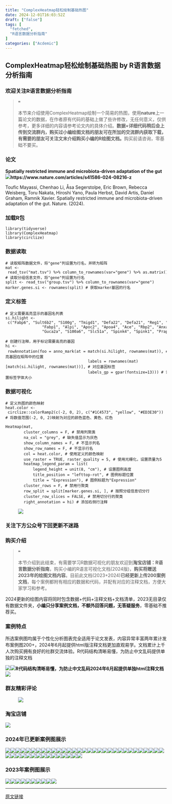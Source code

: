 ```yaml
---
title: "ComplexHeatmap轻松绘制基础热图"
date: 2024-12-01T16:03:52Z
draft: ["false"]
tags: [
  "fetched",
  "R语言数据分析指南"
]
categories: ["Acdemic"]
---
```

ComplexHeatmap轻松绘制基础热图 by R语言数据分析指南
------
<div><section data-tool="mdnice编辑器" data-website="https://www.mdnice.com"><h3 data-tool="mdnice编辑器"><span></span><span>欢迎关注R语言数据分析指南</span><span></span></h3><blockquote data-tool="mdnice编辑器"><span>❝</span><p>本节来介绍使用ComplexHeatmap绘制一个简易的热图，使用<strong>nature</strong>上一篇论文的数据，在作者原有代码的基础上做了些许修改，无任何意义，仅供参考，更多详细的内容请参考论文内的具体介绍。<strong>数据+详细代码稍后会上传到交流群内，购买过小编绘图文档的朋友可在所加的交流群内获取下载，有需要的朋友可关注文末介绍购买小编的R绘图文档。</strong>购买前请咨询，零基础不要买。</p></blockquote><h3 data-tool="mdnice编辑器"><span></span><span>论文</span><span></span></h3><p data-tool="mdnice编辑器"><strong>Spatially restricted immune and microbiota-driven adaptation of the gut</strong><img data-imgfileid="100038240" data-ratio="0.4759259259259259" data-src="https://mmbiz.qpic.cn/mmbiz_png/EibnicgwScTAZic0KmeZL1k4wOUaibw5HLjMJXmIOQvVogBianerdxhITP9ZXpTaibEO9KSPWgFlMR6oVtA0evGfpvsw/640?wx_fmt=png&amp;from=appmsg" data-type="png" data-w="1080" src="https://mmbiz.qpic.cn/mmbiz_png/EibnicgwScTAZic0KmeZL1k4wOUaibw5HLjMJXmIOQvVogBianerdxhITP9ZXpTaibEO9KSPWgFlMR6oVtA0evGfpvsw/640?wx_fmt=png&amp;from=appmsg"><strong>https://www.nature.com/articles/s41586-024-08216-z</strong></p><p data-tool="mdnice编辑器">Toufic Mayassi, Chenhao Li, Åsa Segerstolpe, Eric Brown, Rebecca Weisberg, Toru Nakata, Hiroshi Yano, Paula Herbst, David Artis, Daniel Graham, Ramnik Xavier. Spatially restricted immune and microbiota-driven adaptation of the gut. Nature. (2024).</p><h3 data-tool="mdnice编辑器"><span></span><span>加载R包</span><span></span></h3><pre data-tool="mdnice编辑器"><span></span><code><span>library</span>(tidyverse)<br><span>library</span>(ComplexHeatmap) <br><span>library</span>(circlize)<br></code></pre><h3 data-tool="mdnice编辑器"><span></span><span>数据读取</span><span></span></h3><pre data-tool="mdnice编辑器"><span></span><code><span># 读取矩阵数据文件，将"gene"列设置为行名，并转为矩阵</span><br>mat &lt;- read_tsv(<span>"mat.tsv"</span>) %&gt;% column_to_rownames(var=<span>"gene"</span>) %&gt;% as.matrix()<br><span># 读取分组信息文件，将"gene"列设置为行名</span><br>split &lt;- read_tsv(<span>"group.tsv"</span>) %&gt;% column_to_rownames(var=<span>"gene"</span>)<br>marker.genes.si &lt;- rownames(split) <span># 获取marker基因的行名</span><br></code></pre><h3 data-tool="mdnice编辑器"><span></span><span>定义标签</span><span></span></h3><pre data-tool="mdnice编辑器"><span></span><code><span># 定义需要高亮显示的基因名列表</span><br>si.hilight &lt;- c(<span>"Fabp6"</span>, <span>"Sult6b2"</span>, <span>"S100g"</span>, <span>"Tmigd1"</span>, <span>"Defa22"</span>, <span>"Defa21"</span>, <span>"Reg1"</span>, <span>"Enpp7"</span>, <span>"Ly6m"</span>, <span>"Papss2"</span>, <span>"Pmp22"</span>, <span>"Clca4a"</span>, <br>                <span>"Fabp1"</span>, <span>"Alpi"</span>, <span>"Apoc2"</span>, <span>"Apoa4"</span>, <span>"Ace"</span>, <span>"Rbp2"</span>, <span>"Anxa4"</span>, <span>"Phgr1"</span>, <span>"Slc10a2"</span>, <span>"Ang4"</span>, <span>"Adh1"</span>, <span>"Reg3b"</span>, <br>                <span>"Guca2a"</span>, <span>"S100a6"</span>, <span>"Slc51a"</span>, <span>"Spink4"</span>, <span>"Spink1"</span>, <span>"Prap1"</span>, <span>"Fabp2"</span>, <span>"Ada"</span>, <span>"Slc51b"</span>)<br><br><span># 创建行注释，用于标记需要高亮的基因</span><br>hi &lt;- rowAnnotation(foo = anno_mark(at = match(si.hilight, rownames(mat)), <span># 高亮基因在矩阵中的位置</span><br>                                    labels = rownames(mat)[match(si.hilight, rownames(mat))], <span># 对应基因标签</span><br>                                    labels_gp = gpar(fontsize=<span>13</span>))) <span># 设置标签字体大小</span><br></code></pre><h3 data-tool="mdnice编辑器"><span></span><span>数据可视化</span><span></span></h3><pre data-tool="mdnice编辑器"><span></span><code><span># 定义热图的颜色映射</span><br>heat.color &lt;- circlize::colorRamp2(c(-<span>2</span>, <span>0</span>, <span>2</span>), c(<span>"#1C4573"</span>, <span>"yellow"</span>, <span>"#ED3E30"</span>)) <br><span># 将数值范围(-2, 0, 2)映射为对应的颜色蓝色、黄色、红色</span><br><br>Heatmap(mat, <br>        cluster_columns = <span>F</span>, <span># 禁用列聚类</span><br>        na_col = <span>"grey"</span>, <span># 缺失值显示为灰色</span><br>        show_column_names = <span>F</span>, <span># 不显示列名</span><br>        show_row_names = <span>F</span>, <span># 不显示行名</span><br>        col = heat.color, <span># 使用定义的颜色映射</span><br>        use_raster = <span>TRUE</span>, raster_quality = <span>5</span>, <span># 使用光栅化，设置质量为5</span><br>        heatmap_legend_param = list(<br>            legend_height = unit(<span>8</span>, <span>"cm"</span>), <span># 设置图例高度</span><br>            title_position = <span>"lefttop-rot"</span>, <span># 图例标题位置</span><br>            title = <span>"Expression"</span>), <span># 图例标题为"Expression"</span><br>        cluster_rows = <span>F</span>, <span># 禁用行聚类</span><br>        row_split = split[marker.genes.si, ], <span># 按照分组信息切分行</span><br>        cluster_row_slices = <span>FALSE</span>, <span># 禁用切分行的聚类</span><br>        right_annotation = hi) <span># 添加右侧行注释</span><br></code></pre><figure data-tool="mdnice编辑器"><img data-imgfileid="100038242" data-ratio="1.4" data-src="https://mmbiz.qpic.cn/mmbiz_png/EibnicgwScTAZic0KmeZL1k4wOUaibw5HLjM2UM2MuHj28mDqQAeYpUwBkwbYNKkiaycyEqIYAZa1QundSg2AybEiaxw/640?wx_fmt=png&amp;from=appmsg" data-type="png" data-w="1080" src="https://mmbiz.qpic.cn/mmbiz_png/EibnicgwScTAZic0KmeZL1k4wOUaibw5HLjM2UM2MuHj28mDqQAeYpUwBkwbYNKkiaycyEqIYAZa1QundSg2AybEiaxw/640?wx_fmt=png&amp;from=appmsg"></figure><h3 data-tool="mdnice编辑器"><span></span><span>关注下方公众号下回更新不迷路</span><span></span></h3><section><mp-common-profile data-pluginname="mpprofile" data-id="Mzg3MzQzNTYzMw==" data-headimg="http://mmbiz.qpic.cn/mmbiz_png/EibnicgwScTAZF0rpeZII9Ltl26VbVagriczTria1fib3XgjwwHEHFjPzkmGpqWDVVHBSzhENictUM2iavAKiaM5lc9USw/0?wx_fmt=png" data-nickname="R语言数据分析指南" data-alias="YanJANtwo" data-signature="R语言重症爱好者，喜欢绘制各种精美的图表，喜欢的小伙伴可以关注我，跟我一起学习" data-from="0" data-is_biz_ban="0" data-service_type="1"></mp-common-profile></section><h3 data-tool="mdnice编辑器"><span></span><span>购买介绍</span><span></span></h3><blockquote data-tool="mdnice编辑器"><span>❝</span><p>本节介绍到此结束，有需要学习R数据可视化的朋友欢迎到<strong>淘宝店铺：R语言数据分析指南</strong>，购买小编的R语言可视化文档(2024版)，<strong>购买将赠送2023年的绘图文档内容</strong>。目前此文档(2023+2024)<strong>已经更新上传200案例文档</strong>，每个案例都附有相应的数据和代码，并配有对应的注释文档，方便大家学习和参考。</p></blockquote><p data-tool="mdnice编辑器">2024更新的绘图内容将同时包含数据+代码+注释文档+文档清单，2023无目录仅有数据文件夹，<strong>小编只分享案例文档，不额外回答问题，无答疑服务</strong>，零基础不推荐买。</p><h3 data-tool="mdnice编辑器"><span></span><span>案例特点</span><span></span></h3><p data-tool="mdnice编辑器">所选案例图均属于个性化分析图表完全适用于论文发表，内容异常丰富两年累计发布案例图200+，2024年6月起提供html版注释文档更加直观易学。文档累计上千人次购买拥有良好的社群交流体验。R代码结构清晰易懂，为防止中文乱码提供单独的注释文档</p><p data-tool="mdnice编辑器"><img data-imgfileid="100038244" data-ratio="0.49537037037037035" data-src="https://mmbiz.qpic.cn/mmbiz_png/EibnicgwScTAZic0KmeZL1k4wOUaibw5HLjM4YQc7tm5cqE2v4v8LmF9TKq9ibcE5Ig2dccqd0RlnkZeXT0gf3WYLLA/640?wx_fmt=png&amp;from=appmsg" data-type="png" data-w="1080" src="https://mmbiz.qpic.cn/mmbiz_png/EibnicgwScTAZic0KmeZL1k4wOUaibw5HLjM4YQc7tm5cqE2v4v8LmF9TKq9ibcE5Ig2dccqd0RlnkZeXT0gf3WYLLA/640?wx_fmt=png&amp;from=appmsg"><img data-imgfileid="100038243" data-ratio="0.675" data-src="https://mmbiz.qpic.cn/mmbiz_png/EibnicgwScTAZic0KmeZL1k4wOUaibw5HLjMO7DJLGRdZxwLSHhceHIR7K9Qu92BzmksGxBvVRUDev4abyAMKDmTMA/640?wx_fmt=png&amp;from=appmsg" data-type="png" data-w="1080" src="https://mmbiz.qpic.cn/mmbiz_png/EibnicgwScTAZic0KmeZL1k4wOUaibw5HLjMO7DJLGRdZxwLSHhceHIR7K9Qu92BzmksGxBvVRUDev4abyAMKDmTMA/640?wx_fmt=png&amp;from=appmsg"><strong>R代码结构清晰易懂，为防止中文乱码2024年6月起提供单独html注释文档</strong><img data-imgfileid="100038241" data-ratio="0.6552380952380953" data-src="https://mmbiz.qpic.cn/mmbiz_png/EibnicgwScTAZic0KmeZL1k4wOUaibw5HLjMlguG8ibanEibia7j3aF0YN3icJfcFt5hGhFFx1OibDMEafna7P5fKAJzQAA/640?wx_fmt=png&amp;from=appmsg" data-type="png" data-w="1050" src="https://mmbiz.qpic.cn/mmbiz_png/EibnicgwScTAZic0KmeZL1k4wOUaibw5HLjMlguG8ibanEibia7j3aF0YN3icJfcFt5hGhFFx1OibDMEafna7P5fKAJzQAA/640?wx_fmt=png&amp;from=appmsg"></p><h3 data-tool="mdnice编辑器"><span></span><span>群友精彩评论</span><span></span></h3><figure data-tool="mdnice编辑器"><img data-imgfileid="100038249" data-ratio="0.4546296296296296" data-src="https://mmbiz.qpic.cn/mmbiz_png/EibnicgwScTAZic0KmeZL1k4wOUaibw5HLjMk8vVsSiace7ib7ibJjqmrNGJpQfve8ev9E9qmkwrsbgDZfXM1Nu92h5DA/640?wx_fmt=png&amp;from=appmsg" data-type="png" data-w="1080" src="https://mmbiz.qpic.cn/mmbiz_png/EibnicgwScTAZic0KmeZL1k4wOUaibw5HLjMk8vVsSiace7ib7ibJjqmrNGJpQfve8ev9E9qmkwrsbgDZfXM1Nu92h5DA/640?wx_fmt=png&amp;from=appmsg"></figure><h3 data-tool="mdnice编辑器"><span></span><span>淘宝店铺</span><span></span></h3><p><img data-galleryid="" data-imgfileid="100019415" data-ratio="1.0210420841683367" data-s="300,640" data-src="https://mmbiz.qpic.cn/mmbiz_jpg/EibnicgwScTAbvhPDLGT8NaialEsht92PTYNJWpmVLfoYGic1uha5FyBrDCibibZCLjiazgvpT1XcdwibfVywD2el0VAgg/640?wx_fmt=jpeg" data-type="jpeg" data-w="998" src="https://mmbiz.qpic.cn/mmbiz_jpg/EibnicgwScTAbvhPDLGT8NaialEsht92PTYNJWpmVLfoYGic1uha5FyBrDCibibZCLjiazgvpT1XcdwibfVywD2el0VAgg/640?wx_fmt=jpeg"></p><h3 data-tool="mdnice编辑器"><span></span><span>2024年已更新案例图展示</span><span></span></h3><p data-tool="mdnice编辑器"><img data-imgfileid="100038248" data-ratio="0.3925925925925926" data-src="https://mmbiz.qpic.cn/mmbiz_png/EibnicgwScTAZic0KmeZL1k4wOUaibw5HLjMNoPDV7VWTB4px6VB7b24FReGtIZ4iaiaJ5HHFlicZ1ePtXIydDQfC6JTQ/640?wx_fmt=png&amp;from=appmsg" data-type="png" data-w="1080" src="https://mmbiz.qpic.cn/mmbiz_png/EibnicgwScTAZic0KmeZL1k4wOUaibw5HLjMNoPDV7VWTB4px6VB7b24FReGtIZ4iaiaJ5HHFlicZ1ePtXIydDQfC6JTQ/640?wx_fmt=png&amp;from=appmsg"><img data-imgfileid="100038246" data-ratio="0.4462962962962963" data-src="https://mmbiz.qpic.cn/mmbiz_png/EibnicgwScTAZic0KmeZL1k4wOUaibw5HLjMicaaXNZgp88m9AGXs0FerYEXV3Lj3hEw0hwRWyLpQOKDaxLgkndrLlw/640?wx_fmt=png&amp;from=appmsg" data-type="png" data-w="1080" src="https://mmbiz.qpic.cn/mmbiz_png/EibnicgwScTAZic0KmeZL1k4wOUaibw5HLjMicaaXNZgp88m9AGXs0FerYEXV3Lj3hEw0hwRWyLpQOKDaxLgkndrLlw/640?wx_fmt=png&amp;from=appmsg"><img data-imgfileid="100038250" data-ratio="0.3712962962962963" data-src="https://mmbiz.qpic.cn/mmbiz_png/EibnicgwScTAZic0KmeZL1k4wOUaibw5HLjMTwjBia7NZdQjibRicBGv8qpcPibwXJPyIgeA4c5yTj86bgLo7952TicJb9A/640?wx_fmt=png&amp;from=appmsg" data-type="png" data-w="1080" src="https://mmbiz.qpic.cn/mmbiz_png/EibnicgwScTAZic0KmeZL1k4wOUaibw5HLjMTwjBia7NZdQjibRicBGv8qpcPibwXJPyIgeA4c5yTj86bgLo7952TicJb9A/640?wx_fmt=png&amp;from=appmsg"><img data-imgfileid="100038247" data-ratio="0.2722222222222222" data-src="https://mmbiz.qpic.cn/mmbiz_png/EibnicgwScTAZic0KmeZL1k4wOUaibw5HLjMAo3NlDIIsafDhNCURCbhKF4JibXgtUbTyibqfziczShaP072Y2NBXVdeA/640?wx_fmt=png&amp;from=appmsg" data-type="png" data-w="1080" src="https://mmbiz.qpic.cn/mmbiz_png/EibnicgwScTAZic0KmeZL1k4wOUaibw5HLjMAo3NlDIIsafDhNCURCbhKF4JibXgtUbTyibqfziczShaP072Y2NBXVdeA/640?wx_fmt=png&amp;from=appmsg"><img data-imgfileid="100038251" data-ratio="0.2462962962962963" data-src="https://mmbiz.qpic.cn/mmbiz_png/EibnicgwScTAZic0KmeZL1k4wOUaibw5HLjMg2VfLWUl7rMoO3G0J79DX7V92HVsJFqichwNGyV9oojxlObaiaYAGictA/640?wx_fmt=png&amp;from=appmsg" data-type="png" data-w="1080" src="https://mmbiz.qpic.cn/mmbiz_png/EibnicgwScTAZic0KmeZL1k4wOUaibw5HLjMg2VfLWUl7rMoO3G0J79DX7V92HVsJFqichwNGyV9oojxlObaiaYAGictA/640?wx_fmt=png&amp;from=appmsg"><img data-imgfileid="100038252" data-ratio="0.4324074074074074" data-src="https://mmbiz.qpic.cn/mmbiz_jpg/EibnicgwScTAZic0KmeZL1k4wOUaibw5HLjMEj9asLv6ntK73lic9J51haLzT78nFXg2q3j3y05HyOXl9SS4BfvTfyw/640?wx_fmt=jpeg&amp;from=appmsg" data-type="jpeg" data-w="1080" src="https://mmbiz.qpic.cn/mmbiz_jpg/EibnicgwScTAZic0KmeZL1k4wOUaibw5HLjMEj9asLv6ntK73lic9J51haLzT78nFXg2q3j3y05HyOXl9SS4BfvTfyw/640?wx_fmt=jpeg&amp;from=appmsg"><img data-imgfileid="100038254" data-ratio="0.47129629629629627" data-src="https://mmbiz.qpic.cn/mmbiz_png/EibnicgwScTAZic0KmeZL1k4wOUaibw5HLjMwzvkFK4XzVjq0XicBnebE10B7ibz7GMDjRMibfswGtbSEOHLA21gEzWSA/640?wx_fmt=png&amp;from=appmsg" data-type="png" data-w="1080" src="https://mmbiz.qpic.cn/mmbiz_png/EibnicgwScTAZic0KmeZL1k4wOUaibw5HLjMwzvkFK4XzVjq0XicBnebE10B7ibz7GMDjRMibfswGtbSEOHLA21gEzWSA/640?wx_fmt=png&amp;from=appmsg"><img data-imgfileid="100038253" data-ratio="0.36574074074074076" data-src="https://mmbiz.qpic.cn/mmbiz_png/EibnicgwScTAZic0KmeZL1k4wOUaibw5HLjM0ficibJiahibun5n7J1UpDSJFvbjMbr6Z6jGAEerJJHL83el1kRHe0FMuQ/640?wx_fmt=png&amp;from=appmsg" data-type="png" data-w="1080" src="https://mmbiz.qpic.cn/mmbiz_png/EibnicgwScTAZic0KmeZL1k4wOUaibw5HLjM0ficibJiahibun5n7J1UpDSJFvbjMbr6Z6jGAEerJJHL83el1kRHe0FMuQ/640?wx_fmt=png&amp;from=appmsg"><img data-imgfileid="100038255" data-ratio="0.38981481481481484" data-src="https://mmbiz.qpic.cn/mmbiz_png/EibnicgwScTAZic0KmeZL1k4wOUaibw5HLjM7ibg2Zr4ympU6hUBvTkj47eRIxH7Bm4bmgfobno1b2Jl4xyvHfXTywA/640?wx_fmt=png&amp;from=appmsg" data-type="png" data-w="1080" src="https://mmbiz.qpic.cn/mmbiz_png/EibnicgwScTAZic0KmeZL1k4wOUaibw5HLjM7ibg2Zr4ympU6hUBvTkj47eRIxH7Bm4bmgfobno1b2Jl4xyvHfXTywA/640?wx_fmt=png&amp;from=appmsg"><img data-imgfileid="100038256" data-ratio="0.5305555555555556" data-src="https://mmbiz.qpic.cn/mmbiz_png/EibnicgwScTAZic0KmeZL1k4wOUaibw5HLjMWznya5L7MK8g5h9yVvxN2XSIic5Uks0XhhS7yavuzEdj4eFrLIHia6XQ/640?wx_fmt=png&amp;from=appmsg" data-type="png" data-w="1080" src="https://mmbiz.qpic.cn/mmbiz_png/EibnicgwScTAZic0KmeZL1k4wOUaibw5HLjMWznya5L7MK8g5h9yVvxN2XSIic5Uks0XhhS7yavuzEdj4eFrLIHia6XQ/640?wx_fmt=png&amp;from=appmsg"><img data-imgfileid="100038257" data-ratio="0.45185185185185184" data-src="https://mmbiz.qpic.cn/mmbiz_png/EibnicgwScTAZic0KmeZL1k4wOUaibw5HLjM0qR2CmMMHZyGAy2NhRtV5tuM9lT8alZEMFNtiayondAW791FM21MaLQ/640?wx_fmt=png&amp;from=appmsg" data-type="png" data-w="1080" src="https://mmbiz.qpic.cn/mmbiz_png/EibnicgwScTAZic0KmeZL1k4wOUaibw5HLjM0qR2CmMMHZyGAy2NhRtV5tuM9lT8alZEMFNtiayondAW791FM21MaLQ/640?wx_fmt=png&amp;from=appmsg"><img data-imgfileid="100038260" data-ratio="0.462037037037037" data-src="https://mmbiz.qpic.cn/mmbiz_png/EibnicgwScTAZic0KmeZL1k4wOUaibw5HLjMsQVCesLsEIhCF1Rsy6krhuGZBM7y6s9U4RrbcpvLVoE5lwxCEoYfZA/640?wx_fmt=png&amp;from=appmsg" data-type="png" data-w="1080" src="https://mmbiz.qpic.cn/mmbiz_png/EibnicgwScTAZic0KmeZL1k4wOUaibw5HLjMsQVCesLsEIhCF1Rsy6krhuGZBM7y6s9U4RrbcpvLVoE5lwxCEoYfZA/640?wx_fmt=png&amp;from=appmsg"><img data-imgfileid="100038259" data-ratio="0.37407407407407406" data-src="https://mmbiz.qpic.cn/mmbiz_png/EibnicgwScTAZic0KmeZL1k4wOUaibw5HLjMZiaicKZSO7bu3MGTwHkMAVHjMKc4AFTn3w8tib8jbOJmwt8STn1Cx5P5Q/640?wx_fmt=png&amp;from=appmsg" data-type="png" data-w="1080" src="https://mmbiz.qpic.cn/mmbiz_png/EibnicgwScTAZic0KmeZL1k4wOUaibw5HLjMZiaicKZSO7bu3MGTwHkMAVHjMKc4AFTn3w8tib8jbOJmwt8STn1Cx5P5Q/640?wx_fmt=png&amp;from=appmsg"><img data-imgfileid="100038258" data-ratio="0.3425925925925926" data-src="https://mmbiz.qpic.cn/mmbiz_png/EibnicgwScTAZic0KmeZL1k4wOUaibw5HLjMwhyKUItYwIib1CGgddwJbfDg5Q69x1aM2XJDcEUaLibxIpezUGAcO6CQ/640?wx_fmt=png&amp;from=appmsg" data-type="png" data-w="1080" src="https://mmbiz.qpic.cn/mmbiz_png/EibnicgwScTAZic0KmeZL1k4wOUaibw5HLjMwhyKUItYwIib1CGgddwJbfDg5Q69x1aM2XJDcEUaLibxIpezUGAcO6CQ/640?wx_fmt=png&amp;from=appmsg"><img data-imgfileid="100038261" data-ratio="0.47685185185185186" data-src="https://mmbiz.qpic.cn/mmbiz_png/EibnicgwScTAZic0KmeZL1k4wOUaibw5HLjMe1ZMNjciafBQqOHXCfLQc1Ry7hkAcjUP1FhhsibBMQKhV1eQlrkEhdIg/640?wx_fmt=png&amp;from=appmsg" data-type="png" data-w="1080" src="https://mmbiz.qpic.cn/mmbiz_png/EibnicgwScTAZic0KmeZL1k4wOUaibw5HLjMe1ZMNjciafBQqOHXCfLQc1Ry7hkAcjUP1FhhsibBMQKhV1eQlrkEhdIg/640?wx_fmt=png&amp;from=appmsg"><img data-imgfileid="100038263" data-ratio="0.3814814814814815" data-src="https://mmbiz.qpic.cn/mmbiz_png/EibnicgwScTAZic0KmeZL1k4wOUaibw5HLjM81icYWoE5A66kaehCoicicY7LZNzoWaZiaXvkh3YlqJ1MwQvGayeaUnNmw/640?wx_fmt=png&amp;from=appmsg" data-type="png" data-w="1080" src="https://mmbiz.qpic.cn/mmbiz_png/EibnicgwScTAZic0KmeZL1k4wOUaibw5HLjM81icYWoE5A66kaehCoicicY7LZNzoWaZiaXvkh3YlqJ1MwQvGayeaUnNmw/640?wx_fmt=png&amp;from=appmsg"><img data-imgfileid="100038265" data-ratio="0.43333333333333335" data-src="https://mmbiz.qpic.cn/mmbiz_png/EibnicgwScTAZic0KmeZL1k4wOUaibw5HLjMiaAbbWqzf9vbJPW3oLvmpQQCQwVGaCfrNO0Ok5Es6gIfz9jPNx16ibDQ/640?wx_fmt=png&amp;from=appmsg" data-type="png" data-w="1080" src="https://mmbiz.qpic.cn/mmbiz_png/EibnicgwScTAZic0KmeZL1k4wOUaibw5HLjMiaAbbWqzf9vbJPW3oLvmpQQCQwVGaCfrNO0Ok5Es6gIfz9jPNx16ibDQ/640?wx_fmt=png&amp;from=appmsg"><img data-imgfileid="100038262" data-ratio="0.37592592592592594" data-src="https://mmbiz.qpic.cn/mmbiz_png/EibnicgwScTAZic0KmeZL1k4wOUaibw5HLjM0ZurrNpSfsfcXLzgLoFTI1YCn9L9PMRvt0ZhianCibp9mgANDvWvl7LQ/640?wx_fmt=png&amp;from=appmsg" data-type="png" data-w="1080" src="https://mmbiz.qpic.cn/mmbiz_png/EibnicgwScTAZic0KmeZL1k4wOUaibw5HLjM0ZurrNpSfsfcXLzgLoFTI1YCn9L9PMRvt0ZhianCibp9mgANDvWvl7LQ/640?wx_fmt=png&amp;from=appmsg"><img data-imgfileid="100038264" data-ratio="0.42592592592592593" data-src="https://mmbiz.qpic.cn/mmbiz_png/EibnicgwScTAZic0KmeZL1k4wOUaibw5HLjMQVxJJ6q0HWIQBNricpet1z29AHRuGNBNPPUYT1gGQTlpCm7UcWKys9Q/640?wx_fmt=png&amp;from=appmsg" data-type="png" data-w="1080" src="https://mmbiz.qpic.cn/mmbiz_png/EibnicgwScTAZic0KmeZL1k4wOUaibw5HLjMQVxJJ6q0HWIQBNricpet1z29AHRuGNBNPPUYT1gGQTlpCm7UcWKys9Q/640?wx_fmt=png&amp;from=appmsg"><img data-imgfileid="100038267" data-ratio="0.39166666666666666" data-src="https://mmbiz.qpic.cn/mmbiz_png/EibnicgwScTAZic0KmeZL1k4wOUaibw5HLjM622NKicreoOlEtiaBOILwqtNwFpibLV63ss3R47J2U7sjichIwP3oic7lgA/640?wx_fmt=png&amp;from=appmsg" data-type="png" data-w="1080" src="https://mmbiz.qpic.cn/mmbiz_png/EibnicgwScTAZic0KmeZL1k4wOUaibw5HLjM622NKicreoOlEtiaBOILwqtNwFpibLV63ss3R47J2U7sjichIwP3oic7lgA/640?wx_fmt=png&amp;from=appmsg"><img data-imgfileid="100038266" data-ratio="0.39444444444444443" data-src="https://mmbiz.qpic.cn/mmbiz_png/EibnicgwScTAZic0KmeZL1k4wOUaibw5HLjMHEgJeUOZ8fbcD1elEqWDRmUfTZQIL5vxh5XCJScpRO14hnsmdDcgxw/640?wx_fmt=png&amp;from=appmsg" data-type="png" data-w="1080" src="https://mmbiz.qpic.cn/mmbiz_png/EibnicgwScTAZic0KmeZL1k4wOUaibw5HLjMHEgJeUOZ8fbcD1elEqWDRmUfTZQIL5vxh5XCJScpRO14hnsmdDcgxw/640?wx_fmt=png&amp;from=appmsg"><img data-imgfileid="100038268" data-ratio="0.4" data-src="https://mmbiz.qpic.cn/mmbiz_png/EibnicgwScTAZic0KmeZL1k4wOUaibw5HLjMicKRIPU9m3IYHDichkP3BYFdfxwljMb8oau3eoEictuRibQ4DiauMfoD2RQ/640?wx_fmt=png&amp;from=appmsg" data-type="png" data-w="1080" src="https://mmbiz.qpic.cn/mmbiz_png/EibnicgwScTAZic0KmeZL1k4wOUaibw5HLjMicKRIPU9m3IYHDichkP3BYFdfxwljMb8oau3eoEictuRibQ4DiauMfoD2RQ/640?wx_fmt=png&amp;from=appmsg"><img data-imgfileid="100038269" data-ratio="0.41759259259259257" data-src="https://mmbiz.qpic.cn/mmbiz_png/EibnicgwScTAZic0KmeZL1k4wOUaibw5HLjMI709iaTZDg4bsGMbmYS1oevGlL5GT7vGxibHkf5roHZvGOatXYL4LqPg/640?wx_fmt=png&amp;from=appmsg" data-type="png" data-w="1080" src="https://mmbiz.qpic.cn/mmbiz_png/EibnicgwScTAZic0KmeZL1k4wOUaibw5HLjMI709iaTZDg4bsGMbmYS1oevGlL5GT7vGxibHkf5roHZvGOatXYL4LqPg/640?wx_fmt=png&amp;from=appmsg"><img data-imgfileid="100038270" data-ratio="0.3314814814814815" data-src="https://mmbiz.qpic.cn/mmbiz_png/EibnicgwScTAZic0KmeZL1k4wOUaibw5HLjMzeomoyQcjdO8TicbeDNh6LkGPia3BJjLyxPCPic6Hcd8b3dYC3o9RzT6w/640?wx_fmt=png&amp;from=appmsg" data-type="png" data-w="1080" src="https://mmbiz.qpic.cn/mmbiz_png/EibnicgwScTAZic0KmeZL1k4wOUaibw5HLjMzeomoyQcjdO8TicbeDNh6LkGPia3BJjLyxPCPic6Hcd8b3dYC3o9RzT6w/640?wx_fmt=png&amp;from=appmsg"><img data-imgfileid="100038274" data-ratio="0.4255555555555556" data-src="https://mmbiz.qpic.cn/mmbiz_png/EibnicgwScTAZic0KmeZL1k4wOUaibw5HLjMfJ94IvDtTicNfIWABrXNd2x6ibJsbmV3aYQV4544sIuXagPDRKyibmxIg/640?wx_fmt=png&amp;from=appmsg" data-type="png" data-w="900" src="https://mmbiz.qpic.cn/mmbiz_png/EibnicgwScTAZic0KmeZL1k4wOUaibw5HLjMfJ94IvDtTicNfIWABrXNd2x6ibJsbmV3aYQV4544sIuXagPDRKyibmxIg/640?wx_fmt=png&amp;from=appmsg"><img data-imgfileid="100038273" data-ratio="0.4255555555555556" data-src="https://mmbiz.qpic.cn/mmbiz_png/EibnicgwScTAZic0KmeZL1k4wOUaibw5HLjMLBDKfcjD17iaiavojXicUIotDn4l5DdLUoZcbV5Fa63UY8j5b2tLmMdzQ/640?wx_fmt=png&amp;from=appmsg" data-type="png" data-w="900" src="https://mmbiz.qpic.cn/mmbiz_png/EibnicgwScTAZic0KmeZL1k4wOUaibw5HLjMLBDKfcjD17iaiavojXicUIotDn4l5DdLUoZcbV5Fa63UY8j5b2tLmMdzQ/640?wx_fmt=png&amp;from=appmsg"><img data-imgfileid="100038275" data-ratio="0.37962962962962965" data-src="https://mmbiz.qpic.cn/mmbiz_png/EibnicgwScTAZic0KmeZL1k4wOUaibw5HLjMSUDibiclzx6vlSBLgakoOn42eHY4vGaWNnhlibQKUNP4HP9kuurLRrZIg/640?wx_fmt=png&amp;from=appmsg" data-type="png" data-w="1080" src="https://mmbiz.qpic.cn/mmbiz_png/EibnicgwScTAZic0KmeZL1k4wOUaibw5HLjMSUDibiclzx6vlSBLgakoOn42eHY4vGaWNnhlibQKUNP4HP9kuurLRrZIg/640?wx_fmt=png&amp;from=appmsg"><img data-imgfileid="100038272" data-ratio="0.4255555555555556" data-src="https://mmbiz.qpic.cn/mmbiz_png/EibnicgwScTAZic0KmeZL1k4wOUaibw5HLjMr8BL2FJHgocOFpjCvFCwud5MzkAdpdrok2FFHR9t01FibaRjC4Qr2YA/640?wx_fmt=png&amp;from=appmsg" data-type="png" data-w="900" src="https://mmbiz.qpic.cn/mmbiz_png/EibnicgwScTAZic0KmeZL1k4wOUaibw5HLjMr8BL2FJHgocOFpjCvFCwud5MzkAdpdrok2FFHR9t01FibaRjC4Qr2YA/640?wx_fmt=png&amp;from=appmsg"><img data-imgfileid="100038271" data-ratio="0.4255555555555556" data-src="https://mmbiz.qpic.cn/mmbiz_png/EibnicgwScTAZic0KmeZL1k4wOUaibw5HLjMQQ8okibygnLrCP7UxUU83ricABmuQ7ajLfMP6GQ3YDOm1E4SLCA8zteQ/640?wx_fmt=png&amp;from=appmsg" data-type="png" data-w="900" src="https://mmbiz.qpic.cn/mmbiz_png/EibnicgwScTAZic0KmeZL1k4wOUaibw5HLjMQQ8okibygnLrCP7UxUU83ricABmuQ7ajLfMP6GQ3YDOm1E4SLCA8zteQ/640?wx_fmt=png&amp;from=appmsg"><img data-imgfileid="100038276" data-ratio="0.4255555555555556" data-src="https://mmbiz.qpic.cn/mmbiz_png/EibnicgwScTAZic0KmeZL1k4wOUaibw5HLjMxIZnU6codaUMwe0VuLxZIRPrWfvA8ESVYADebEbiahywfkQadVTkNicA/640?wx_fmt=png&amp;from=appmsg" data-type="png" data-w="900" src="https://mmbiz.qpic.cn/mmbiz_png/EibnicgwScTAZic0KmeZL1k4wOUaibw5HLjMxIZnU6codaUMwe0VuLxZIRPrWfvA8ESVYADebEbiahywfkQadVTkNicA/640?wx_fmt=png&amp;from=appmsg"><img data-imgfileid="100038277" data-ratio="0.4255555555555556" data-src="https://mmbiz.qpic.cn/mmbiz_png/EibnicgwScTAZic0KmeZL1k4wOUaibw5HLjMuRiays61ia6nUhVxtibngrF1gXyPbtQzc409VJRkQlMCjMyHfcd6jiaiaug/640?wx_fmt=png&amp;from=appmsg" data-type="png" data-w="900" src="https://mmbiz.qpic.cn/mmbiz_png/EibnicgwScTAZic0KmeZL1k4wOUaibw5HLjMuRiays61ia6nUhVxtibngrF1gXyPbtQzc409VJRkQlMCjMyHfcd6jiaiaug/640?wx_fmt=png&amp;from=appmsg"><img data-imgfileid="100038279" data-ratio="0.4255555555555556" data-src="https://mmbiz.qpic.cn/mmbiz_png/EibnicgwScTAZic0KmeZL1k4wOUaibw5HLjMGohc9IKFg9jzp0J9XWdNtxSsbBEmj0Itia8Ejnt4GKRWJeUuU7gdGSw/640?wx_fmt=png&amp;from=appmsg" data-type="png" data-w="900" src="https://mmbiz.qpic.cn/mmbiz_png/EibnicgwScTAZic0KmeZL1k4wOUaibw5HLjMGohc9IKFg9jzp0J9XWdNtxSsbBEmj0Itia8Ejnt4GKRWJeUuU7gdGSw/640?wx_fmt=png&amp;from=appmsg"><img data-imgfileid="100038278" data-ratio="0.4255555555555556" data-src="https://mmbiz.qpic.cn/mmbiz_png/EibnicgwScTAZic0KmeZL1k4wOUaibw5HLjM35IiclMrYpC5aHsYSjXbnXyumwqLia0klDLfc3FUnqEcYiap7WeSN7dAA/640?wx_fmt=png&amp;from=appmsg" data-type="png" data-w="900" src="https://mmbiz.qpic.cn/mmbiz_png/EibnicgwScTAZic0KmeZL1k4wOUaibw5HLjM35IiclMrYpC5aHsYSjXbnXyumwqLia0klDLfc3FUnqEcYiap7WeSN7dAA/640?wx_fmt=png&amp;from=appmsg"><img data-imgfileid="100038280" data-ratio="0.48148148148148145" data-src="https://mmbiz.qpic.cn/mmbiz_png/EibnicgwScTAZic0KmeZL1k4wOUaibw5HLjM4fPiakZSFUA2ibtQoettdtWjBN5r4uMwcYwWYibctPVknjoicTGFf8zYYw/640?wx_fmt=png&amp;from=appmsg" data-type="png" data-w="1080" src="https://mmbiz.qpic.cn/mmbiz_png/EibnicgwScTAZic0KmeZL1k4wOUaibw5HLjM4fPiakZSFUA2ibtQoettdtWjBN5r4uMwcYwWYibctPVknjoicTGFf8zYYw/640?wx_fmt=png&amp;from=appmsg"><img data-imgfileid="100038283" data-ratio="0.4255555555555556" data-src="https://mmbiz.qpic.cn/mmbiz_png/EibnicgwScTAZic0KmeZL1k4wOUaibw5HLjMkb7HTicbq57b48PQZAkRWXRfPpLg8wDPKruv9StUxKrq0QvniaSNjQCg/640?wx_fmt=png&amp;from=appmsg" data-type="png" data-w="900" src="https://mmbiz.qpic.cn/mmbiz_png/EibnicgwScTAZic0KmeZL1k4wOUaibw5HLjMkb7HTicbq57b48PQZAkRWXRfPpLg8wDPKruv9StUxKrq0QvniaSNjQCg/640?wx_fmt=png&amp;from=appmsg"><img data-imgfileid="100038285" data-ratio="0.4255555555555556" data-src="https://mmbiz.qpic.cn/mmbiz_png/EibnicgwScTAZic0KmeZL1k4wOUaibw5HLjMIW53tGjFKGNEMfUfCXkjt1nwZURtC18qgtnLud7miaibHrmP5nUwM1wQ/640?wx_fmt=png&amp;from=appmsg" data-type="png" data-w="900" src="https://mmbiz.qpic.cn/mmbiz_png/EibnicgwScTAZic0KmeZL1k4wOUaibw5HLjMIW53tGjFKGNEMfUfCXkjt1nwZURtC18qgtnLud7miaibHrmP5nUwM1wQ/640?wx_fmt=png&amp;from=appmsg"><img data-imgfileid="100038284" data-ratio="0.4255555555555556" data-src="https://mmbiz.qpic.cn/mmbiz_png/EibnicgwScTAZic0KmeZL1k4wOUaibw5HLjMjPBve8QU1SGfdfpNNwO8gYOhpFQF8TdoUByT2ibB8XviaicOMaN4fj1Cg/640?wx_fmt=png&amp;from=appmsg" data-type="png" data-w="900" src="https://mmbiz.qpic.cn/mmbiz_png/EibnicgwScTAZic0KmeZL1k4wOUaibw5HLjMjPBve8QU1SGfdfpNNwO8gYOhpFQF8TdoUByT2ibB8XviaicOMaN4fj1Cg/640?wx_fmt=png&amp;from=appmsg"><img data-imgfileid="100038286" data-ratio="0.4255555555555556" data-src="https://mmbiz.qpic.cn/mmbiz_png/EibnicgwScTAZic0KmeZL1k4wOUaibw5HLjM7mk0e8Gichy63tKCRqwS1AfsdeAL6BDdxpyBaB7awlAV3LCVEb0UCvA/640?wx_fmt=png&amp;from=appmsg" data-type="png" data-w="900" src="https://mmbiz.qpic.cn/mmbiz_png/EibnicgwScTAZic0KmeZL1k4wOUaibw5HLjM7mk0e8Gichy63tKCRqwS1AfsdeAL6BDdxpyBaB7awlAV3LCVEb0UCvA/640?wx_fmt=png&amp;from=appmsg"><img data-imgfileid="100038287" data-ratio="0.4255555555555556" data-src="https://mmbiz.qpic.cn/mmbiz_png/EibnicgwScTAZic0KmeZL1k4wOUaibw5HLjMVE1dzoHhbiacqslQu9FNWk6wKSlcFJImu8ib9o3guP4ESqegcrRrUpow/640?wx_fmt=png&amp;from=appmsg" data-type="png" data-w="900" src="https://mmbiz.qpic.cn/mmbiz_png/EibnicgwScTAZic0KmeZL1k4wOUaibw5HLjMVE1dzoHhbiacqslQu9FNWk6wKSlcFJImu8ib9o3guP4ESqegcrRrUpow/640?wx_fmt=png&amp;from=appmsg"><img data-imgfileid="100038292" data-ratio="0.4255555555555556" data-src="https://mmbiz.qpic.cn/mmbiz_png/EibnicgwScTAZic0KmeZL1k4wOUaibw5HLjMKuX5jrBsC4cfgOx6icXXjrZpjUor1PsTJFT1vg1RaQ0uj9zQZd6sRrg/640?wx_fmt=png&amp;from=appmsg" data-type="png" data-w="900" src="https://mmbiz.qpic.cn/mmbiz_png/EibnicgwScTAZic0KmeZL1k4wOUaibw5HLjMKuX5jrBsC4cfgOx6icXXjrZpjUor1PsTJFT1vg1RaQ0uj9zQZd6sRrg/640?wx_fmt=png&amp;from=appmsg"><img data-imgfileid="100038289" data-ratio="0.4255555555555556" data-src="https://mmbiz.qpic.cn/mmbiz_png/EibnicgwScTAZic0KmeZL1k4wOUaibw5HLjMNGISiaoVOU4dQnIKtQMLDmkdESvj10ThQ0nBkuvREPR4I5KW0OGO1OA/640?wx_fmt=png&amp;from=appmsg" data-type="png" data-w="900" src="https://mmbiz.qpic.cn/mmbiz_png/EibnicgwScTAZic0KmeZL1k4wOUaibw5HLjMNGISiaoVOU4dQnIKtQMLDmkdESvj10ThQ0nBkuvREPR4I5KW0OGO1OA/640?wx_fmt=png&amp;from=appmsg"><img data-imgfileid="100038290" data-ratio="0.4255555555555556" data-src="https://mmbiz.qpic.cn/mmbiz_png/EibnicgwScTAZic0KmeZL1k4wOUaibw5HLjMYz2jlsPW0fRUGyXeWw4smqkEXvTQNB8RsHnqWcO4fEXLQFqG3tYYTA/640?wx_fmt=png&amp;from=appmsg" data-type="png" data-w="900" src="https://mmbiz.qpic.cn/mmbiz_png/EibnicgwScTAZic0KmeZL1k4wOUaibw5HLjMYz2jlsPW0fRUGyXeWw4smqkEXvTQNB8RsHnqWcO4fEXLQFqG3tYYTA/640?wx_fmt=png&amp;from=appmsg"><img data-imgfileid="100038288" data-ratio="0.4255555555555556" data-src="https://mmbiz.qpic.cn/mmbiz_png/EibnicgwScTAZic0KmeZL1k4wOUaibw5HLjMWaaBcYW9srHkzGWErNTbG0FZydLpFa8xXEOjNSBEECTaz483N8FMvw/640?wx_fmt=png&amp;from=appmsg" data-type="png" data-w="900" src="https://mmbiz.qpic.cn/mmbiz_png/EibnicgwScTAZic0KmeZL1k4wOUaibw5HLjMWaaBcYW9srHkzGWErNTbG0FZydLpFa8xXEOjNSBEECTaz483N8FMvw/640?wx_fmt=png&amp;from=appmsg"><img data-imgfileid="100038291" data-ratio="0.4255555555555556" data-src="https://mmbiz.qpic.cn/mmbiz_png/EibnicgwScTAZic0KmeZL1k4wOUaibw5HLjML3MUJqI56ibuD9du05ppKoYS5APbbbEGkJMOSE4mpHLqcuoCfLjVH4w/640?wx_fmt=png&amp;from=appmsg" data-type="png" data-w="900" src="https://mmbiz.qpic.cn/mmbiz_png/EibnicgwScTAZic0KmeZL1k4wOUaibw5HLjML3MUJqI56ibuD9du05ppKoYS5APbbbEGkJMOSE4mpHLqcuoCfLjVH4w/640?wx_fmt=png&amp;from=appmsg"><img data-imgfileid="100038293" data-ratio="0.4255555555555556" data-src="https://mmbiz.qpic.cn/mmbiz_png/EibnicgwScTAZic0KmeZL1k4wOUaibw5HLjMqfyf8wmP2tLdkBE6DCwkDlNCEtaGvOBn54qgnibdTccqdvl4IGO4Kgg/640?wx_fmt=png&amp;from=appmsg" data-type="png" data-w="900" src="https://mmbiz.qpic.cn/mmbiz_png/EibnicgwScTAZic0KmeZL1k4wOUaibw5HLjMqfyf8wmP2tLdkBE6DCwkDlNCEtaGvOBn54qgnibdTccqdvl4IGO4Kgg/640?wx_fmt=png&amp;from=appmsg"><img data-imgfileid="100038297" data-ratio="0.44907407407407407" data-src="https://mmbiz.qpic.cn/mmbiz_png/EibnicgwScTAZic0KmeZL1k4wOUaibw5HLjMLoqF3InCiaysXSSTscofJicYNBloia0NGib0Cj2SLXtwicfiaQWBjcIRzLVQ/640?wx_fmt=png&amp;from=appmsg" data-type="png" data-w="1080" src="https://mmbiz.qpic.cn/mmbiz_png/EibnicgwScTAZic0KmeZL1k4wOUaibw5HLjMLoqF3InCiaysXSSTscofJicYNBloia0NGib0Cj2SLXtwicfiaQWBjcIRzLVQ/640?wx_fmt=png&amp;from=appmsg"></p><h3 data-tool="mdnice编辑器"><span></span><span>2023年案例图展示</span><span></span></h3><p data-tool="mdnice编辑器"><img data-imgfileid="100038295" data-ratio="0.4255555555555556" data-src="https://mmbiz.qpic.cn/mmbiz_png/EibnicgwScTAZic0KmeZL1k4wOUaibw5HLjMiaUWYiaT5MSJRpI3XYqytc8SZcT7lvTS6U82nHuppCDGkTk9GodV9iajw/640?wx_fmt=png&amp;from=appmsg" data-type="png" data-w="900" src="https://mmbiz.qpic.cn/mmbiz_png/EibnicgwScTAZic0KmeZL1k4wOUaibw5HLjMiaUWYiaT5MSJRpI3XYqytc8SZcT7lvTS6U82nHuppCDGkTk9GodV9iajw/640?wx_fmt=png&amp;from=appmsg"><img data-imgfileid="100038294" data-ratio="0.4255555555555556" data-src="https://mmbiz.qpic.cn/mmbiz_png/EibnicgwScTAZic0KmeZL1k4wOUaibw5HLjMwq4iaISGvRqa40MV68179UKzhkDPqqcezHl2aic5GEiah8N8FicbzGau9w/640?wx_fmt=png&amp;from=appmsg" data-type="png" data-w="900" src="https://mmbiz.qpic.cn/mmbiz_png/EibnicgwScTAZic0KmeZL1k4wOUaibw5HLjMwq4iaISGvRqa40MV68179UKzhkDPqqcezHl2aic5GEiah8N8FicbzGau9w/640?wx_fmt=png&amp;from=appmsg"><img data-imgfileid="100038296" data-ratio="0.4255555555555556" data-src="https://mmbiz.qpic.cn/mmbiz_png/EibnicgwScTAZic0KmeZL1k4wOUaibw5HLjMvH0HxXmTsIXzyoRMMBadDmOQw3aTxLopAeBMiaxliaoek4Mhg3aYhK4g/640?wx_fmt=png&amp;from=appmsg" data-type="png" data-w="900" src="https://mmbiz.qpic.cn/mmbiz_png/EibnicgwScTAZic0KmeZL1k4wOUaibw5HLjMvH0HxXmTsIXzyoRMMBadDmOQw3aTxLopAeBMiaxliaoek4Mhg3aYhK4g/640?wx_fmt=png&amp;from=appmsg"><img data-imgfileid="100038302" data-ratio="0.4255555555555556" data-src="https://mmbiz.qpic.cn/mmbiz_png/EibnicgwScTAZic0KmeZL1k4wOUaibw5HLjMy8M2xQCDU4ibZ5ticmiak8T2zzEZBaMRt19XDYsbibA2l2mjkuApx58iaZw/640?wx_fmt=png&amp;from=appmsg" data-type="png" data-w="900" src="https://mmbiz.qpic.cn/mmbiz_png/EibnicgwScTAZic0KmeZL1k4wOUaibw5HLjMy8M2xQCDU4ibZ5ticmiak8T2zzEZBaMRt19XDYsbibA2l2mjkuApx58iaZw/640?wx_fmt=png&amp;from=appmsg"><img data-imgfileid="100038301" data-ratio="0.4255555555555556" data-src="https://mmbiz.qpic.cn/mmbiz_png/EibnicgwScTAZic0KmeZL1k4wOUaibw5HLjMxicCMPrAUhBVopG9D9B44Duzg6p6nZiatmKBMvD7E9gepLG63ZaQINrQ/640?wx_fmt=png&amp;from=appmsg" data-type="png" data-w="900" src="https://mmbiz.qpic.cn/mmbiz_png/EibnicgwScTAZic0KmeZL1k4wOUaibw5HLjMxicCMPrAUhBVopG9D9B44Duzg6p6nZiatmKBMvD7E9gepLG63ZaQINrQ/640?wx_fmt=png&amp;from=appmsg"><img data-imgfileid="100038298" data-ratio="0.4255555555555556" data-src="https://mmbiz.qpic.cn/mmbiz_png/EibnicgwScTAZic0KmeZL1k4wOUaibw5HLjMlpZicAc3s79O75ho00v7Jx7Zh5sCSic3N9IgCnFA29QbHriaueL8YXa6g/640?wx_fmt=png&amp;from=appmsg" data-type="png" data-w="900" src="https://mmbiz.qpic.cn/mmbiz_png/EibnicgwScTAZic0KmeZL1k4wOUaibw5HLjMlpZicAc3s79O75ho00v7Jx7Zh5sCSic3N9IgCnFA29QbHriaueL8YXa6g/640?wx_fmt=png&amp;from=appmsg"><img data-imgfileid="100038300" data-ratio="0.4255555555555556" data-src="https://mmbiz.qpic.cn/mmbiz_png/EibnicgwScTAZic0KmeZL1k4wOUaibw5HLjM9Y7qCmrwtk7vAAhYk1VLqSlZAFTTAm7eZ0IKyMFVBOibHkfsSYaAehw/640?wx_fmt=png&amp;from=appmsg" data-type="png" data-w="900" src="https://mmbiz.qpic.cn/mmbiz_png/EibnicgwScTAZic0KmeZL1k4wOUaibw5HLjM9Y7qCmrwtk7vAAhYk1VLqSlZAFTTAm7eZ0IKyMFVBOibHkfsSYaAehw/640?wx_fmt=png&amp;from=appmsg"><img data-imgfileid="100038299" data-ratio="0.4255555555555556" data-src="https://mmbiz.qpic.cn/mmbiz_png/EibnicgwScTAZic0KmeZL1k4wOUaibw5HLjMtJKrBX65tWib3oZujjZH8ULichSde8pAz12kricCo09AEjJj0xVwQ2q6A/640?wx_fmt=png&amp;from=appmsg" data-type="png" data-w="900" src="https://mmbiz.qpic.cn/mmbiz_png/EibnicgwScTAZic0KmeZL1k4wOUaibw5HLjMtJKrBX65tWib3oZujjZH8ULichSde8pAz12kricCo09AEjJj0xVwQ2q6A/640?wx_fmt=png&amp;from=appmsg"><img data-imgfileid="100038306" data-ratio="0.4255555555555556" data-src="https://mmbiz.qpic.cn/mmbiz_png/EibnicgwScTAZic0KmeZL1k4wOUaibw5HLjMheoQhomg4AxusJQIZQAe1icntBtvGd5dAmD9uQGg82d20ORGl3pJ9fA/640?wx_fmt=png&amp;from=appmsg" data-type="png" data-w="900" src="https://mmbiz.qpic.cn/mmbiz_png/EibnicgwScTAZic0KmeZL1k4wOUaibw5HLjMheoQhomg4AxusJQIZQAe1icntBtvGd5dAmD9uQGg82d20ORGl3pJ9fA/640?wx_fmt=png&amp;from=appmsg"><img data-imgfileid="100038307" data-ratio="0.6175925925925926" data-src="https://mmbiz.qpic.cn/mmbiz_png/EibnicgwScTAZic0KmeZL1k4wOUaibw5HLjMFGlDMlj7ib9qwpdazKNrZHsE9MmjQeoiaxqhjibGcOx6RoHnNMTczOKiaA/640?wx_fmt=png&amp;from=appmsg" data-type="png" data-w="1080" src="https://mmbiz.qpic.cn/mmbiz_png/EibnicgwScTAZic0KmeZL1k4wOUaibw5HLjMFGlDMlj7ib9qwpdazKNrZHsE9MmjQeoiaxqhjibGcOx6RoHnNMTczOKiaA/640?wx_fmt=png&amp;from=appmsg"></p></section><p><mp-style-type data-value="3"></mp-style-type></p></div>  
<hr>
<a href="https://mp.weixin.qq.com/s/PbQxn2PUicoB3tJ3rATeGQ",target="_blank" rel="noopener noreferrer">原文链接</a>
